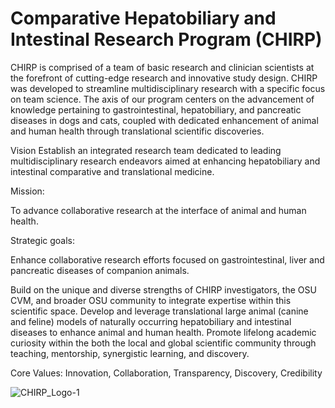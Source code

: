 <body>
  <h1>Comparative Hepatobiliary and Intestinal Research Program (CHIRP)</h1>

  <p>
    CHIRP is comprised of a team of basic research and clinician scientists at the forefront of cutting-edge research and innovative study design.
    CHIRP was developed to streamline multidisciplinary research with a specific focus on team science.
    The axis of our program centers on the advancement of knowledge pertaining to gastrointestinal, hepatobiliary, and pancreatic diseases in dogs and cats,
    coupled with dedicated enhancement of animal and human health through translational scientific discoveries.
  </p>
  Vision
Establish an integrated research team dedicated to leading multidisciplinary research endeavors aimed at enhancing hepatobiliary and intestinal comparative and translational medicine.
 </p>
 Mission:
 </p>
To advance collaborative research at the interface of animal and human health.
 </p>
 Strategic goals:
 </p>
Enhance collaborative research efforts focused on gastrointestinal, liver and pancreatic diseases of companion animals.
 </p>
Build on the unique and diverse strengths of CHIRP investigators, the OSU CVM, and broader OSU community to integrate expertise within this scientific space.
Develop and leverage translational large animal (canine and feline) models of naturally occurring hepatobiliary and intestinal diseases to enhance animal and human health.
Promote lifelong academic curiosity within the both the local and global scientific community through teaching, mentorship, synergistic learning, and discovery.
 </p>
Core Values: Innovation, Collaboration, Transparency, Discovery, Credibility
</body>

![CHIRP_Logo-1](https://github.com/user-attachments/assets/a16c97e6-ee96-4346-90d9-418595643306)
